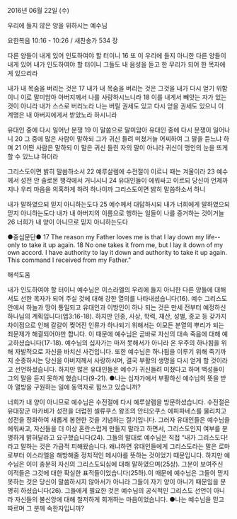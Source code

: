 2016년 06월 22일 (수)

우리에 들지 않은 양을 위하시는 예수님



요한복음 10:16 - 10:26 / 새찬송가 534 장


다른 양들이 내게 있어 인도하여야 할 터이니
16  또 이 우리에 들지 아니한 다른 양들이 내게 있어 내가 인도하여야 할 터이니 그들도 내 음성을 듣고 한 무리가 되어 한 목자에게 있으리라 

내가 내 목숨을 버리는 것은
17 내가 내 목숨을 버리는 것은 그것을 내가 다시 얻기 위함이니 이로 말미암아 아버지께서 나를 사랑하시느니라 18 이를 내게서 빼앗는 자가 있는 것이 아니라 내가 스스로 버리노라 나는 버릴 권세도 있고 다시 얻을 권세도 있으니 이 계명은 내 아버지에게서 받았노라 하시니라 

유대인 중에 다시 일어난 분쟁
19 이 말씀으로 말미암아 유대인 중에 다시 분쟁이 일어나니 20 그 중에 많은 사람이 말하되 그가 귀신 들려 미쳤거늘 어찌하여 그 말을 듣느냐 하며 21 어떤 사람은 말하되 이 말은 귀신 들린 자의 말이 아니라 귀신이 맹인의 눈을 뜨게 할 수 있느냐 하더라 

그리스도이면 밝히 말씀하소서 
22 예루살렘에 수전절이 이르니 때는 겨울이라 23 예수께서 성전 안 솔로몬 행각에서 거니시니 24 유대인들이 에워싸고 이르되 당신이 언제까지나 우리 마음을 의혹하게 하려 하나이까 그리스도이면 밝히 말씀하소서 하니 

내가 말하였으되 믿지 아니하는도다
25 예수께서 대답하시되 내가 너희에게 말하였으되 믿지 아니하는도다 내가 내 아버지의 이름으로 행하는 일들이 나를 증거하는 것이거늘 26 너희가 내 양이 아니므로 믿지 아니하는도다 

●중심문단● 17 The reason my Father loves me is that I lay down my life--only to take it up again. 18 No one takes it from me, but I lay it down of my own accord. I have authority to lay it down and authority to take it up again. This command I received from my Father."

해석도움





내가 인도하여야 할 터이니
예수님은 이스라엘의 우리에 들지 아니한 다른 양들에 대해서도 선한 목자가 되어 주실 것에 대해 강한 열의를 나타내셨습니다(16). 예수 그리스도 안에서 하늘과 땅이 통일되고 유대인과 이방인이 하나 되는 것은 만세 전부터 예정하신 하나님의 계획입니다(엡3:16-18). 하지만 인종, 사상, 학력, 재산, 성별, 종교 등 갖가지 차이점으로 인해 갈갈이 찢어진 인류가 하나되기 위해서는 이모든 분열의 뿌리가 되는 죄문제가 해결되어야만 합니다. 이 때문에 예수님은 곧바로 자신의 대속 죽음에 대해 예고하셨습니다(17-18). 예수님의 십자가는 마저 못해서가 아니라 온 우주의 하나됨을 위해 자발적으로 자신을 바치신 사건입니다. 또한 예수님은 하나됨을 이루기 위해 죽기까지 순종하시는 당신을 아버지께서 사랑하시며, 결국 부활의 생명을 다시 얻게 할 것이라고 선언하셨습니다. 하지만 많은 유대인들은 예수가 귀신들려 미쳤다고 하며 백성들이 그의 말을 듣지 못하게 했습니다(9-21).
●나는 십자가에서 부활하신 예수님의 뜻을 받아 열방을 구원하는 일에 동역자로 힘쓰고 있습니까?  

너희가 내 양이 아니므로
예수님은 수전절에 다시 예루살렘을 방문하셨습니다. 수전절은 유대장군 마카비가 성전을 더럽힌 셀류쿠스 왕조의 안티오쿠스 에피파네스를 물리치고 성전을 정화하여 새롭게 봉헌한 것을 기념하는 절기입니다. 그러자 유대인들은 예수님을 에워싸고, 자신들을 더 이상 혼란스럽게 만들지 말라고 하면서, 그리스도인지 여부를 분명하게 밝혀달라고 요구했습니다(24). 그들의 말대로 예수님은 직접 “내가 그리스도다!라고 말하는 것은 가급적 피해왔습니다. 왜냐하면 유대인들에게 그리스도라는 말은 로마로부터 이스라엘을 해방해줄 정치적인 메시야를 뜻하는 것이었기 때문입니다. 하지만 예수님은 이미 충분히 자신의 그리스도되심에 대해 말하였으며(25상). 그분이 보여주신 이적들은 그것에 대한 확실한 표적들이었습니다(25하).이 때문에 예수님은 그들이 믿지 못하는 것은 당신이 말씀하시지 않아서가 아니라 그들이 자기 양이 아니기 때문임을 분명히 하셨습니다(26). 그들에게 필요한 것은 예수님의 공식적인 그리스도 선언이 아니라 자신들의 불신앙에 대해 철저하게 회개하는 마음이었습니다.
●나는 예수님을 믿고 따르며 그 분께 속한자입니까?